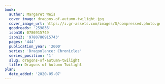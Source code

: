 ```yaml
---
book:
  author: Margaret Weis
  cover_image: dragons-of-autumn-twilight.jpg
  cover_image_url: https://i.gr-assets.com/images/S/compressed.photo.goodreads.com/books/1390668127l/259836._SY160_.jpg
  goodreads: '259836'
  isbn10: 0786915749
  isbn13: '9780786915743'
  pages: '444'
  publication_year: '2000'
  series: 'Dragonlance: Chronicles'
  series_position: '1'
  slug: dragons-of-autumn-twilight
  title: Dragons of Autumn Twilight
plan:
  date_added: '2020-05-07'
---
```

